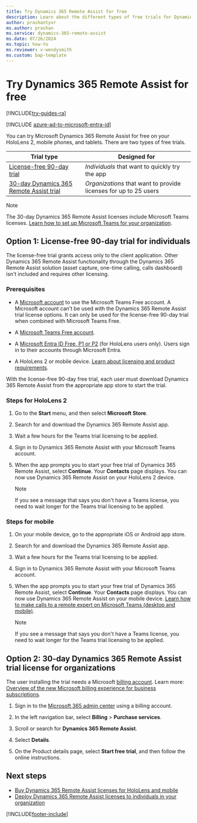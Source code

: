 ```yaml
---
title: Try Dynamics 365 Remote Assist for free
description: Learn about the different types of free trials for Dynamics 365 Remote Assist.
author: prashantyvr
ms.author: prashan
ms.service: dynamics-365-remote-assist
ms.date: 07/26/2024
ms.topic: how-to 
ms.reviewer: v-wendysmith
ms.custom: bap-template
---
```


# Try Dynamics 365 Remote Assist for free

[!INCLUDE[try-guides-ra](../includes/try-guides-ra.md)]

[!INCLUDE [azure-ad-to-microsoft-entra-id](../includes/azure-ad-to-microsoft-entra-id.md)]

You can try Microsoft Dynamics 365 Remote Assist for free on your HoloLens 2, mobile phones, and tablets. There are two types of free trials.

|Trial type|Designed for|
|---------------------------|-----------------------------------|
|[License-free 90-day trial](#option-1-license-free-90-day-trial-for-individuals)|*Individuals* that want to quickly try the app|
|[30-day Dynamics 365 Remote Assist trial](#option-2-30-day-dynamics-365-remote-assist-trial-license-for-organizations)|*Organizations* that want to provide licenses for up to 25 users|

  > [!NOTE]
  > The 30-day Dynamics 365 Remote Assist licenses include Microsoft Teams licenses. [Learn how to set up Microsoft Teams for your organization](set-up-teams.md).

## Option 1: License-free 90-day trial for individuals

The license-free trial grants access only to the client application. Other Dynamics 365 Remote Assist functionality through the Dynamics 365 Remote Assist solution (asset capture, one-time calling, calls dashboard) isn't included and requires other licensing.

### Prerequisites

- A [Microsoft account](https://account.microsoft.com/account) to use the Microsoft Teams Free account. A Microsoft account can't be used with the Dynamics 365 Remote Assist trial license options. It can only be used for the license-free 90-day trial when combined with Microsoft Teams Free.

- A [Microsoft Teams Free account](https://products.office.com/microsoft-teams/free).

- A [Microsoft Entra ID Free, P1 or P2](https://www.microsoft.com/en-us/security/business/identity-access/microsoft-entra-id) (for HoloLens users only). Users sign in to their accounts through Microsoft Entra.

- A HoloLens 2 or mobile device. [Learn about licensing and product requirements](./requirements.md).

With the license-free 90-day free trial, each user must download Dynamics 365 Remote Assist from the appropriate app store to start the trial.

### Steps for HoloLens 2

1. Go to the **Start** menu, and then select **Microsoft Store**.

1. Search for and download the Dynamics 365 Remote Assist app.

1. Wait a few hours for the Teams trial licensing to be applied.

1. Sign in to Dynamics 365 Remote Assist with your Microsoft Teams account.

1. When the app prompts you to start your free trial of Dynamics 365 Remote Assist, select **Continue**. Your **Contacts** page displays. You can now use Dynamics 365 Remote Assist on your HoloLens 2 device.

   > [!NOTE]
   > If you see a message that says you don't have a Teams license, you need to wait longer for the Teams trial licensing to be applied.

### Steps for mobile

1. On your mobile device, go to the appropriate iOS or Android app store.

1. Search for and download the Dynamics 365 Remote Assist app.

1. Wait a few hours for the Teams trial licensing to be applied.

1. Sign in to Dynamics 365 Remote Assist with your Microsoft Teams account.

1. When the app prompts you to start your free trial of Dynamics 365 Remote Assist, select **Continue**. Your **Contacts** page displays. You can now use Dynamics 365 Remote Assist on your mobile device. [Learn how to make calls to a remote expert on Microsoft Teams (desktop and mobile)](mobile-app/making-calls-with-ar.md).

   > [!NOTE]
   > If you see a message that says you don't have a Teams license, you need to wait longer for the Teams trial licensing to be applied.

## Option 2: 30-day Dynamics 365 Remote Assist trial license for organizations

The user installing the trial needs a Microsoft [billing account](/microsoft-365/commerce/manage-billing-accounts). Learn more: [Overview of the new Microsoft billing experience for business subscriptions](/microsoft-365/commerce/billing-experience-overview).

1. Sign in to the [Microsoft 365 admin center](https://admin.microsoft.com/) using a billing account.

1. In the left navigation bar, select **Billing** > **Purchase services**.

1. Scroll or search for **Dynamics 365 Remote Assist**.

1. Select **Details**.

1. On the Product details page, select **Start free trial**, and then follow the online instructions.

## Next steps

- [Buy Dynamics 365 Remote Assist licenses for HoloLens and mobile](buy-remote-assist.md)
- [Deploy Dynamics 365 Remote Assist licenses to individuals in your organization](deploy-remote-assist.md)

[!INCLUDE[footer-include](../includes/footer-banner.md)]